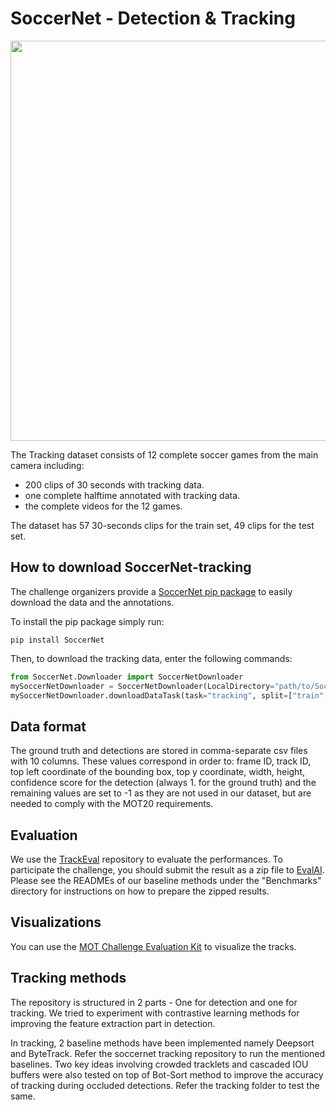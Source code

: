 # SoccerNet - Detection & Tracking



<p align="center"><img src="Images/GraphicalAbstract-tracking.png" width="640"></p>

The Tracking dataset consists of 12 complete soccer games from the main camera including:
 - 200 clips of 30 seconds with tracking data.
 - one complete halftime annotated with tracking data.
 - the complete videos for the 12 games.

The dataset has 57 30-seconds clips for the train set, 49 clips for the test set.

## How to download SoccerNet-tracking

The challenge organizers provide a [SoccerNet pip package](https://pypi.org/project/SoccerNet/) to easily download the data and the annotations. 

To install the pip package simply run:

<code>pip install SoccerNet</code>

Then, to download the tracking data, enter the following commands:

```python
from SoccerNet.Downloader import SoccerNetDownloader
mySoccerNetDownloader = SoccerNetDownloader(LocalDirectory="path/to/SoccerNet")
mySoccerNetDownloader.downloadDataTask(task="tracking", split=["train","test","challenge"])
```

## Data format

The ground truth and detections are stored in comma-separate csv files with 10 columns. 
These values correspond in order to: frame ID, track ID, top left coordinate of the bounding box, top y coordinate, width, height, confidence score for the detection (always 1. for the ground truth) and the remaining values are set to -1 as they are not used in our dataset, but are needed to comply with the MOT20 requirements.


## Evaluation

We use the [TrackEval](https://github.com/JonathonLuiten/TrackEval) repository to evaluate the performances. To participate the challenge, you should submit the result as a zip file to [EvalAI](https://eval.ai/web/challenges/challenge-page/1539/overview). Please see the READMEs of our baseline methods under the "Benchmarks" directory for instructions on how to prepare the zipped results.

## Visualizations

You can use the [MOT Challenge Evaluation Kit](https://github.com/dendorferpatrick/MOTChallengeEvalKit) to visualize the tracks.

## Tracking methods

The repository is structured in 2 parts - One for detection and one for tracking. We tried to experiment with contrastive learning methods for improving the feature extraction part in detection. 

In tracking, 2 baseline methods have been implemented namely Deepsort and ByteTrack. Refer the soccernet tracking repository to run the mentioned baselines. Two key ideas involving crowded tracklets and cascaded IOU buffers were also tested on top of Bot-Sort method to improve the accuracy of tracking during occluded detections. Refer the tracking folder to test the same.
